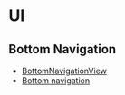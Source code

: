 # UI

## Bottom Navigation

- [BottomNavigationView](https://developer.android.com/reference/com/google/android/material/bottomnavigation/BottomNavigationView)
- [Bottom navigation](https://developer.android.com/guide/navigation/navigation-ui#bottom_navigation)
